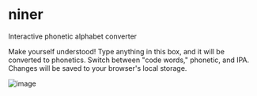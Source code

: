 # niner
Interactive phonetic alphabet converter

Make yourself understood! Type anything in this box, and it will be converted to phonetics. Switch between "code words," phonetic, and IPA. Changes will be saved to your browser's local storage.

![image](https://user-images.githubusercontent.com/38099/37849853-90a8604e-2eaf-11e8-985d-f8e76141e1c5.png)
